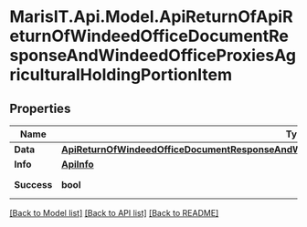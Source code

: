 
# MarisIT.Api.Model.ApiReturnOfApiReturnOfWindeedOfficeDocumentResponseAndWindeedOfficeProxiesAgriculturalHoldingPortionItem

## Properties

Name | Type | Description | Notes
------------ | ------------- | ------------- | -------------
**Data** | [**ApiReturnOfWindeedOfficeDocumentResponseAndWindeedOfficeProxiesAgriculturalHoldingPortionItem**](ApiReturnOfWindeedOfficeDocumentResponseAndWindeedOfficeProxiesAgriculturalHoldingPortionItem.md) |  | [optional] 
**Info** | [**ApiInfo**](ApiInfo.md) |  | [optional] 
**Success** | **bool** |  | [optional] [readonly] 

[[Back to Model list]](../README.md#documentation-for-models)
[[Back to API list]](../README.md#documentation-for-api-endpoints)
[[Back to README]](../README.md)

